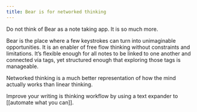 ```yaml
---
title: Bear is for networked thinking
---
```

Do not think of Bear as a note taking app. It is so much more.

Bear is the place where a few keystrokes can turn into unimaginable opportunities. It is an enabler of free flow thinking without constraints and limitations. It’s flexible enough for all notes to be linked to one another and connected via tags, yet structured enough that exploring those tags is manageable.

Networked thinking is a much better representation of how the mind actually works than linear thinking.

Improve your writing is thinking workflow by using a text expander to [[automate what you can]].

